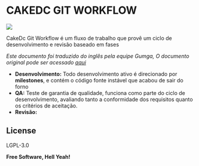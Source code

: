 # CAKEDC GIT WORKFLOW


[![](https://avatars3.githubusercontent.com/u/13262049?s=200&v=4)](https://github.com/GUMGA/frameworkbackend)

CakeDc Git Workflow é um fluxo de trabalho que provê um ciclo de desenvolvimento e revisão baseado em fases

*Este documento foi traduzido do inglês pela equipe Gumga,
O documento original pode ser acessado [aqui](https://www.cakedc.com/git-workflow)*

* **Desenvolvimento:** Todo desenvolvimento ativo é direcionado por **milestones**, e contém o código fonte instável que acabou de sair do forno
* **QA:**  Teste de garantia de qualidade, funciona como parte do ciclo de desenvolvimento, avaliando tanto a conformidade dos requisitos quanto os critérios de aceitação.
* **Revisão:** 


License
----

LGPL-3.0


**Free Software, Hell Yeah!**